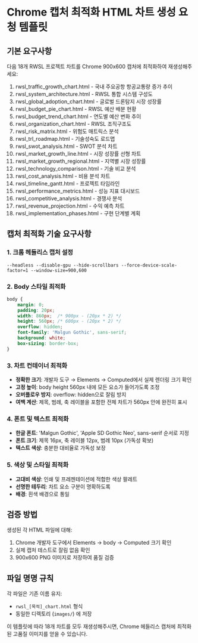 # Chrome 캡처 최적화 HTML 차트 생성 요청 템플릿

## 기본 요구사항

다음 18개 RWSL 프로젝트 차트를 Chrome 900x600 캡처에 최적화하여 재생성해주세요:

1. rwsl_traffic_growth_chart.html - 국내 주요공항 항공교통량 증가 추이
2. rwsl_system_architecture.html - RWSL 통합 시스템 구성도  
3. rwsl_global_adoption_chart.html - 글로벌 드론탐지 시장 성장률
4. rwsl_budget_pie_chart.html - RWSL 예산 배분 현황
5. rwsl_budget_trend_chart.html - 연도별 예산 변화 추이
6. rwsl_organization_chart.html - RWSL 조직구조도
7. rwsl_risk_matrix.html - 위험도 매트릭스 분석
8. rwsl_trl_roadmap.html - 기술성숙도 로드맵
9. rwsl_swot_analysis.html - SWOT 분석 차트
10. rwsl_market_growth_line.html - 시장 성장률 선형 차트
11. rwsl_market_growth_regional.html - 지역별 시장 성장률
12. rwsl_technology_comparison.html - 기술 비교 분석
13. rwsl_cost_analysis.html - 비용 분석 차트
14. rwsl_timeline_gantt.html - 프로젝트 타임라인
15. rwsl_performance_metrics.html - 성능 지표 대시보드
16. rwsl_competitive_analysis.html - 경쟁사 분석
17. rwsl_revenue_projection.html - 수익 예측 차트
18. rwsl_implementation_phases.html - 구현 단계별 계획

## 캡처 최적화 기술 요구사항

### 1. 크롬 헤들리스 캡처 설정
```
--headless --disable-gpu --hide-scrollbars --force-device-scale-factor=1 --window-size=900,600
```

### 2. Body 스타일 최적화
```css
body {
    margin: 0;
    padding: 20px;
    width: 860px;  /* 900px - (20px * 2) */
    height: 560px; /* 600px - (20px * 2) */
    overflow: hidden;
    font-family: 'Malgun Gothic', sans-serif;
    background: white;
    box-sizing: border-box;
}
```

### 3. 차트 컨테이너 최적화
- **정확한 크기**: 개발자 도구 → Elements → Computed에서 실제 렌더링 크기 확인
- **고정 높이**: body height 560px 내에 모든 요소가 들어가도록 조정
- **오버플로우 방지**: overflow: hidden으로 잘림 방지
- **여백 계산**: 제목, 범례, 축 레이블을 포함한 전체 차트가 560px 안에 완전히 표시

### 4. 폰트 및 텍스트 최적화
- **한글 폰트**: 'Malgun Gothic', 'Apple SD Gothic Neo', sans-serif 순서로 지정
- **폰트 크기**: 제목 16px, 축 레이블 12px, 범례 10px (가독성 확보)
- **텍스트 색상**: 충분한 대비율로 가독성 보장

### 5. 색상 및 스타일 최적화
- **고대비 색상**: 인쇄 및 프레젠테이션에 적합한 색상 팔레트
- **선명한 테두리**: 차트 요소 구분이 명확하도록
- **배경**: 흰색 배경으로 통일

## 검증 방법

생성된 각 HTML 파일에 대해:
1. Chrome 개발자 도구에서 Elements → body → Computed 크기 확인
2. 실제 캡처 테스트로 잘림 없음 확인
3. 900x600 PNG 이미지로 저장하여 품질 검증

## 파일 명명 규칙

각 파일은 기존 이름 유지:
- `rwsl_[목적]_chart.html` 형식
- 동일한 디렉토리 (`images/`) 에 저장

이 템플릿에 따라 18개 차트를 모두 재생성해주시면, Chrome 헤들리스 캡처에 최적화된 고품질 이미지를 얻을 수 있습니다.